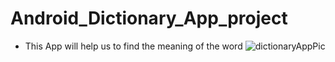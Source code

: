 # Android_Dictionary_App_project
* This App will help us to find the meaning of the word
![dictionaryAppPic](https://github.com/user-attachments/assets/3333625c-ff83-48b0-9c98-950b712be2a6)
